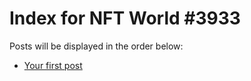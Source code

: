 # Index for NFT World #3933
Posts will be displayed in the order below:

- [Your first post](./001-first.md)

